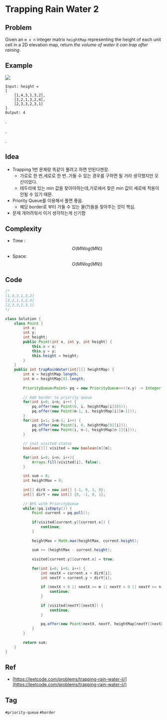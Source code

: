 # Trapping Rain Water 2

## Problem

Given an `m x n` integer matrix `heightMap` representing the height of each unit cell in a 2D elevation map, return _the volume of water it can trap after raining_.

## Example

![](https://assets.leetcode.com/uploads/2021/04/08/trap1-3d.jpg)

```text
Input: height = 
[
    [1,4,3,1,3,2],
    [3,2,1,3,2,4],
    [2,3,3,2,3,1]
]
Output: 4
```



.

.

.



## Idea

* Trapping 1번 문제랑 똑같이 풀려고 하면 안된다젠장.
  * 가로로 한 번,세로로 한 번..가둘 수 있는 경우를 구하면 될 거라 생각했지만 오산이었다.
  * 테두리에 있는 min 값을 찾아야하는데,가로에서 찾은 min 값이 세로에 적용이 안될 수 있기 때문.
* Priority Queue를 이용해서 풀면 좋음.
  * 해당 border로 부터 가둘 수 있는 물\(?\)들을 찾아주는 것이 핵심.
* 문제 개어려워서 이거 생각하는게 신기함

## Complexity

* Time : $$O(MNlog(MN))$$
* Space: $$O(MNlog(MN))$$

## Code 

```java
/*
[1,4,3,1,3,2]
[3,2,1,3,2,4]
[2,3,3,2,3,1]
*/

class Solution {
    class Point {
        int x;
        int y;
        int height;
        public Point(int x, int y, int height) {
            this.x = x;
            this.y = y;
            this.height = height;
        }
    }
    public int trapRainWater(int[][] heightMap) {
        int n = heightMap.length;
        int m = heightMap[0].length;
        
        PriorityQueue<Point> pq = new PriorityQueue<>((x,y) -> Integer.compare(x.height, y.height));
        
        // Add border to priority queue
        for(int i=0; i<n; i++) {
            pq.offer(new Point(0, i, heightMap[i][0]));
            pq.offer(new Point(m-1, i, heightMap[i][m-1]));
        }
        for(int i=1; i<m-1; i++) {
            pq.offer(new Point(i, 0, heightMap[0][i]));
            pq.offer(new Point(i, n-1, heightMap[n-1][i]));
        }
        
        // init visited status
        boolean[][] visited = new boolean[n][m];
        
        for(int i=0; i<n; i++){
            Arrays.fill(visited[i], false);   
        }
        
        int sum = 0;
        int heightMax = 0;
        
        int[] dirX = new int[] {-1, 0, 1, 0};
        int[] dirY = new int[] {0, -1, 0, 1};
        
        // BFS with PriorityQueue
        while(!pq.isEmpty()) {
            Point current = pq.poll();
            
            if(visited[current.y][current.x]) {
                continue;
            }
            
            heightMax = Math.max(heightMax, current.height);
            
            sum += (heightMax - current.height);
            
            visited[current.y][current.x] = true;
            
            for(int i=0; i<4; i++) {
                int nextX = current.x + dirX[i];
                int nextY = current.y + dirY[i];
                
                if (nextX < 0 || nextX >= m || nextY < 0 || nextY >= n) {
                    continue;
                }
                
                if (visited[nextY][nextX]) {
                    continue;
                }
                
                pq.offer(new Point(nextX, nextY, heightMap[nextY][nextX]));
            }
        }
        
        return sum;
    }
}
```

## 

## Ref

* [https://leetcode.com/problems/trapping-rain-water-ii/](https://leetcode.com/problems/trapping-rain-water-ii/)

## Tag

`#priority-queue` `#border`

